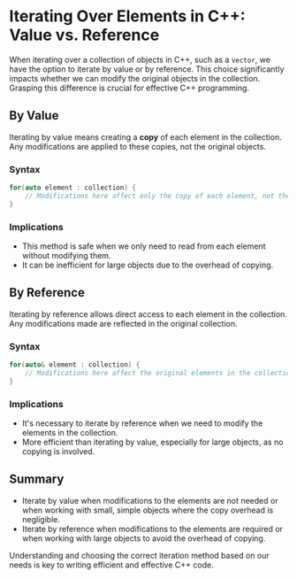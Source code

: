 # Iterating Over Elements in C++: Value vs. Reference

When iterating over a collection of objects in C++, such as a `vector`, we have the option to iterate by value or by reference. This choice significantly impacts whether we can modify the original objects in the collection. Grasping this difference is crucial for effective C++ programming.

## By Value

Iterating by value means creating a **copy** of each element in the collection. Any modifications are applied to these copies, not the original objects.

### Syntax
```cpp
for(auto element : collection) {
    // Modifications here affect only the copy of each element, not the original.
}
```

### Implications
- This method is safe when we only need to read from each element without modifying them.
- It can be inefficient for large objects due to the overhead of copying.
## By Reference
Iterating by reference allows direct access to each element in the collection. Any modifications made are reflected in the original collection.

### Syntax
```cpp
for(auto& element : collection) {
    // Modifications here affect the original elements in the collection.
}
```
### Implications
- It's necessary to iterate by reference when we need to modify the elements in the collection.
- More efficient than iterating by value, especially for large objects, as no copying is involved.
## Summary
- Iterate by value when modifications to the elements are not needed or when working with small, simple objects where the copy overhead is negligible.
- Iterate by reference when modifications to the elements are required or when working with large objects to avoid the overhead of copying.

Understanding and choosing the correct iteration method based on our needs is key to writing efficient and effective C++ code.